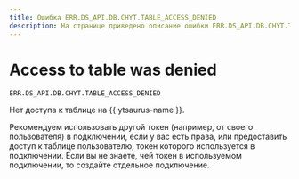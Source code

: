 ```yaml
---
title: Ошибка ERR.DS_API.DB.CHYT.TABLE_ACCESS_DENIED
description: На странице приведено описание ошибки ERR.DS_API.DB.CHYT.TABLE_ACCESS_DENIED.
---
```


# Access to table was denied

`ERR.DS_API.DB.CHYT.TABLE_ACCESS_DENIED`

Нет доступа к таблице на {{ ytsaurus-name }}.

Рекомендуем использовать другой токен (например, от своего пользователя) в подключении, если у вас есть права, или предоставить доступ к таблице пользователю, токен которого используется в подключении. Если вы не знаете, чей токен в используемом подключении, то создайте отдельное подключение.
